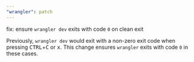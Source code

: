 ```yaml
---
"wrangler": patch
---
```


fix: ensure `wrangler dev` exits with code `0` on clean exit

Previously, `wrangler dev` would exit with a non-zero exit code when pressing <kbd>CTRL</kbd>+<kbd>C</kbd> or <kbd>x</kbd>. This change ensures `wrangler` exits with code `0` in these cases.
